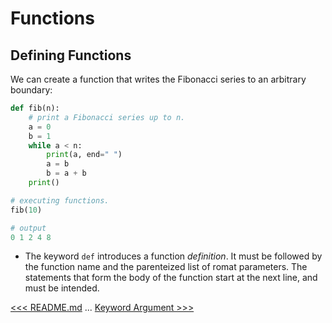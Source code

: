 # Functions

## Defining Functions

We can create a function that writes the Fibonacci series to an arbitrary boundary:


```python
def fib(n):
    # print a Fibonacci series up to n.
    a = 0
    b = 1
    while a < n:
        print(a, end=" ")
        a = b
        b = a + b 
    print()

# executing functions.
fib(10)

# output
0 1 2 4 8 
```

- The keyword `def` introduces a function *definition*. It must be followed by the function name and the parenteized list of romat parameters. The statements that form the body of the function start at the next line, and must be intended.


[<<< README.md](README.md) ... [Keyword Argument >>>](102-return-Statement.md)